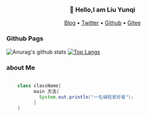 <h3 align="center">👋  Hello,I am Liu Yunqi </h3>

<p align="center">
    <a href="https://yunhao.shop/">Blog</a> •
    <a href="https://twitter.com/3h8spj0OrtrkN0Q">Twitter</a> •
    <a href="https://github.com/VIlboys">Github</a> •
    <a href="https://gitee.com/LYunQI">Gitee</a>
</p>

<h3>Github Pags</h3>
</b>

![Anurag's github stats](https://github-readme-stats.vercel.app/api?username=VIlboys&show_icons=true&theme='') [![Top Langs](https://github-readme-stats.vercel.app/api/top-langs/?username=VIlboys&layout=compact)](https://github.com/anuraghazra/github-readme-stats)

<h3>about Me</h3>

``` java
    
    class className{
          main 方法{
            System.out.println("一名编程爱好者");
          }
    }

```
